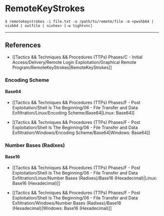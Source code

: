 # RemoteKeyStrokes

```
$ remotekeystrokes -i file.txt -o /path/to/remote/file -m <pwshb64 | nixb64 | outfile | nixhex> [-w tightvnc]
```

---
## References

- [[Tactics && Techniques && Procedures (TTPs) Phases/C - Initial Access/Delivery/Remote Login Exploitation/Graphical Remote Program/RemoteKeyStrokes|RemoteKeyStrokes]]

### Encoding Scheme

#### Base64

- [[Tactics && Techniques && Procedures (TTPs) Phases/F - Post Exploitation/Shell Is The Beginning/06 - File Transfer and Data Exfiltration/Linux/Encoding Scheme/Base64|Linux: Base64]]

- [[Tactics && Techniques && Procedures (TTPs) Phases/F - Post Exploitation/Shell Is The Beginning/06 - File Transfer and Data Exfiltration/Windows/Encoding Scheme/Base64|Windows: Base64]]

### Number Bases (Radixes)

#### Base16

- [[Tactics && Techniques && Procedures (TTPs) Phases/F - Post Exploitation/Shell Is The Beginning/06 - File Transfer and Data Exfiltration/Linux/Number Bases (Radixes)/Base16 (Hexadecimal)|Linux: Base16 (Hexadecimal)]]

- [[Tactics && Techniques && Procedures (TTPs) Phases/F - Post Exploitation/Shell Is The Beginning/06 - File Transfer and Data Exfiltration/Windows/Number Bases (Radixes)/Base16 (Hexadecimal)|Windows: Base16 (Hexadecimal)]]